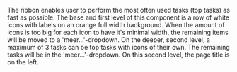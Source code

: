 The ribbon enables user to perform the most often used tasks (top tasks) as fast as possible. The base and first level of this component is a row of white icons with labels on an orange full width background. When the amount of icons is too big for each icon to have it's minimal width, the remaining items will be moved to a 'meer...'-dropdown. On the deeper, second level, a maximum of 3 tasks can be top tasks with icons of their own. The remaining tasks will be in the 'meer...'-dropdown. On this second level, the page title is on the left.